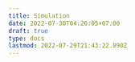 ```yaml
---
title: Simulation
date: 2022-07-30T04:26:05+07:00
draft: true
type: docs
lastmod: 2022-07-29T21:43:22.890Z
---
```

